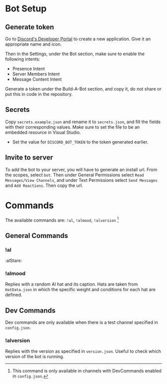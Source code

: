 # Bot Setup

## Generate token

Go to [Discord's Developer Portal](https://discord.com/developers/applications)
to create a new application. Give it an appropriate name and icon.

Then in the Settings, under the Bot section, make sure to enable the following
intents:
- Presence Intent
- Server Members Intent
- Message Content Intent

Generate a token under the Build-A-Bot section, and copy it, do not share or put
this in code in the repository.

## Secrets

Copy `secrets.example.json` and rename it to `secrets.json`, and fill the
fields with their corresponding values.
Make sure to set the file to be an embedded resource in Visual Studio.
- Set the value for `DISCORD_BOT_TOKEN` to the token generated earlier.

## Invite to server

To add the bot to your server, you will have to generate an install url.
From the scopes, select `bot`. Then under General Permissions select
`Read Messages/View Channels`, and under Text Permissions select `Send Messages`
and `Add Reactions`. Then copy the url.

# Commands

The available commands are: `!al`, `!almood`, `!alversion` [^1]

[^1]: This command is only available in channels with DevCommands enabled in
`config.json`.

## General Commands

### !al
:alStare:

### !almood
Replies with a random Al hat and its caption. Hats are taken from `HatData.json`
in which the specific weight and conditions for each hat are defined.

## Dev Commands

Dev commands are only available when there is a test channel specified in
`config.json`.

### !alversion

Replies with the version as specified in `version.json`. Useful to check which
version of the bot is running.